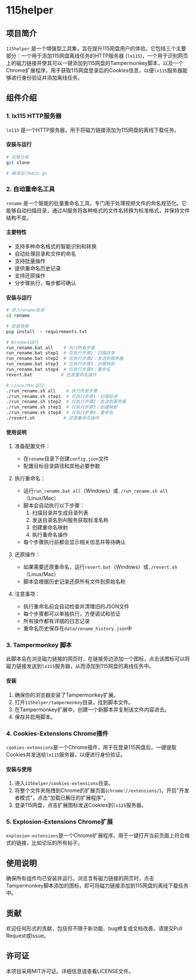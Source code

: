 # 115helper

## 项目简介

`115helper` 是一个增强型工具集，旨在提升115网盘用户的体验。它包括三个主要部分：一个用于添加115网盘离线任务的HTTP服务器 (`lx115`)，一个用于识别网页上的磁力链接并使其可以一键添加到115网盘的Tampermonkey脚本，以及一个Chrome扩展程序，用于获取115网盘登录后的Cookies信息，以便`lx115`服务器能够进行身份验证并添加离线任务。

## 组件介绍

### 1. lx115 HTTP服务器

`lx115` 是一个HTTP服务器，用于将磁力链接添加为115网盘的离线下载任务。

#### 安装与运行

```bash
# 克隆仓库
git clone

# 编译运行main.go
```

### 2. 自动重命名工具

`rename` 是一个智能的批量重命名工具，专门用于处理视频文件的命名规范化。它能够自动扫描目录，通过AI服务将各种格式的文件名转换为标准格式，并保持文件结构不变。

#### 主要特性

- 支持多种命名格式的智能识别和转换
- 自动处理目录和文件的命名
- 支持批量操作
- 提供重命名历史记录
- 支持还原操作
- 分步骤执行，每步都可确认

#### 安装与运行

```bash
# 进入rename目录
cd rename

# 安装依赖
pip install -r requirements.txt

# Windows运行
run_rename.bat all    # 执行所有步骤
run_rename.bat step1  # 仅执行步骤1：扫描目录
run_rename.bat step2  # 仅执行步骤2：发送到服务器
run_rename.bat step3  # 仅执行步骤3：创建映射
run_rename.bat step4  # 仅执行步骤4：重命名
revert.bat           # 还原重命名操作

# Linux/Mac运行
./run_rename.sh all    # 执行所有步骤
./run_rename.sh step1  # 仅执行步骤1：扫描目录
./run_rename.sh step2  # 仅执行步骤2：发送到服务器
./run_rename.sh step3  # 仅执行步骤3：创建映射
./run_rename.sh step4  # 仅执行步骤4：重命名
./revert.sh           # 还原重命名操作
```

#### 使用说明

1. 准备配置文件：
   - 在`rename`目录下创建`config.json`文件
   - 配置目标目录路径和其他必要参数

2. 执行重命名：
   - 运行`run_rename.bat all`（Windows）或`./run_rename.sh all`（Linux/Mac）
   - 脚本会自动执行以下步骤：
     1. 扫描目录并生成目录列表
     2. 发送目录名到AI服务获取标准名称
     3. 创建重命名映射
     4. 执行重命名操作
   - 每个步骤执行前都会显示相关信息并等待确认

3. 还原操作：
   - 如果需要还原重命名，运行`revert.bat`（Windows）或`./revert.sh`（Linux/Mac）
   - 脚本会根据历史记录还原所有文件到原始名称

4. 注意事项：
   - 执行重命名前会自动检查并清理旧的JSON文件
   - 每个步骤都可以单独执行，方便调试和验证
   - 所有操作都有详细的日志记录
   - 重命名历史保存在`data/rename_history.json`中

### 3. Tampermonkey 脚本

此脚本会在浏览磁力链接的网页时，在链接旁边添加一个图标，点击该图标可以将磁力链接发送到`lx115`服务器，从而添加到115网盘的离线任务中。

#### 安装

1. 确保你的浏览器安装了Tampermonkey扩展。
2. 打开`115helper/tampermonkey`目录，找到脚本文件。
3. 在Tampermonkey扩展中，创建一个新脚本并复制该文件内容进去。
4. 保存并启用脚本。

### 4. Cookies-Extensions Chrome插件

`cookies-extensions`是一个Chrome插件，用于在登录115网盘后，一键提取Cookies并发送给`lx115`服务器，以便进行身份验证。

#### 安装与使用

1. 进入`115helper/cookies-extensions`目录。
2. 将整个文件夹拖拽到Chrome的扩展页面(`chrome://extensions/`)，开启"开发者模式"，点击"加载已解压的扩展程序"。
3. 登录115网盘，点击扩展图标发送Cookies到`lx115`服务器。

### 5. Explosion-Extensions Chrome扩展

`explosion-extensions`是一个Chrome扩展程序，用于一键打开当前页面上符合格式的链接，比如论坛的所有帖子。

## 使用说明

确保所有组件均已安装并运行。浏览含有磁力链接的网页时，点击Tampermonkey脚本添加的图标，即可将磁力链接添加到115网盘的离线下载任务中。

## 贡献

欢迎任何形式的贡献，包括但不限于新功能、bug修复或文档改善。请提交Pull Request或Issue。

## 许可证

本项目采用MIT许可证。详细信息请查看LICENSE文件。